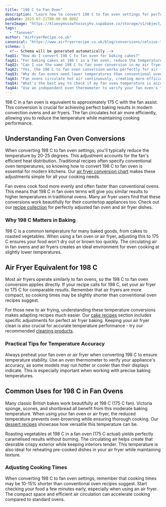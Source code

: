 ```yaml
---
title: "198 C to Fan Oven"
description: "Learn how to convert 198 C to fan oven settings for perfect baking. Includes air fryer equivalents and temperature tips for UK kitchens."
pubDate: 2025-07-21T00:00:00.000Z
heroImage: "https://klueoymssxwfnxsvcyhv.supabase.co/storage/v1/object/public/Shmucket/198-c-to-fan-oven.png"
tags:
  - "fanoven"
author: "AirFryerRecipe.co.uk"
canonical: "https://www.airfryerrecipe.co.uk/blog/conversions/celsius-to-fan-oven/198-c-to-fan-oven"
schema: |
  <!-- Schema will be generated automatically -->
faqQ1: "How do I convert 198 C to fan oven for baking cakes?"
faqA1: "For baking cakes at 198 C in a fan oven, reduce the temperature to 175 C. The fan circulates heat more efficiently, so this lower setting prevents over-browning while ensuring even baking. Always check cakes 5-10 minutes before the recipe's suggested time."
faqQ2: "Can I use the same 198 C to fan oven conversion in my air fryer?"
faqA2: "Yes, the 198 C to fan oven conversion works perfectly for air fryers too. Set your air fryer to 175 C for equivalent results. Remember that air fryers cook faster due to their compact size, so reduce cooking times by about 15-20% compared to conventional oven recipes."
faqQ3: "Why do fan ovens need lower temperatures than conventional ovens?"
faqA3: "Fan ovens circulate hot air continuously, creating more efficient heat transfer. This means food cooks faster and more evenly at lower temperatures. Converting 198 C to 175 C in a fan oven compensates for this increased efficiency while delivering similar results to conventional baking."
faqQ4: "What's the best way to check if my fan oven temperature is accurate?"
faqA4: "Use an independent oven thermometer to verify your fan oven's temperature accuracy. Place it in the centre of the oven while preheating to 175 C (for 198 C conversion). If there's significant variance, you may need to adjust your settings or have your oven calibrated professionally."
---
```

<p>198 C in a fan oven is equivalent to approximately 175 C with the fan assist. This conversion is crucial for achieving perfect baking results in modern convection ovens and air fryers. The fan circulates hot air more efficiently, allowing you to reduce the temperature while maintaining cooking performance.</p>

<h2>Understanding Fan Oven Conversions</h2>
<p>When converting 198 C to fan oven settings, you'll typically reduce the temperature by 20-25 degrees. This adjustment accounts for the fan's efficient heat distribution. Traditional recipes often specify conventional oven temperatures, so knowing how to convert 198 C to fan oven is essential for modern kitchens. Our <a href=https://www.airfryerrecipe.co.uk/air-fryer-conversion-chart>air fryer conversion chart</a> makes these adjustments simple for all your cooking needs.</p>

<p>Fan ovens cook food more evenly and often faster than conventional ovens. This means that 198 C in fan oven terms will give you similar results to higher temperatures in traditional ovens. Many air fryer users find that these conversions work beautifully for their countertop appliances too. Check out our <a href=https://www.airfryerrecipe.co.uk/recipes>recipe collection</a> for perfectly adjusted fan oven and air fryer dishes.</p>

<h3>Why 198 C Matters in Baking</h3>
<p>198 C is a common temperature for many baked goods, from cakes to roasted vegetables. When using a fan oven or air fryer, adjusting this to 175 C ensures your food won't dry out or brown too quickly. The circulating air in fan ovens and air fryers creates an ideal environment for even cooking at slightly lower temperatures.</p>

<h2>Air Fryer Equivalent for 198 C</h2>
<p>Most air fryers operate similarly to fan ovens, so the 198 C to fan oven conversion applies directly. If your recipe calls for 198 C, set your air fryer to 175 C for comparable results. Remember that air fryers are more compact, so cooking times may be slightly shorter than conventional oven recipes suggest.</p>

<p>For those new to air frying, understanding these temperature conversions makes adapting recipes much easier. Our <a href=https://www.airfryerrecipe.co.uk/recipe-category/cakes>cake recipes</a> section includes specific adjustments for perfect air fryer baking. Keeping your air fryer clean is also crucial for accurate temperature performance - try our recommended <a href=https://www.airfryerrecipe.co.uk/air-fryer-cleaner>cleaning products</a>.</p>

<h3>Practical Tips for Temperature Accuracy</h3>
<p>Always preheat your fan oven or air fryer when converting 198 C to ensure temperature stability. Use an oven thermometer to verify your appliance's accuracy, as some models may run hotter or cooler than their displays indicate. This is especially important when working with precise baking temperatures.</p>

<h2>Common Uses for 198 C in Fan Ovens</h2>
<p>Many classic British bakes work beautifully at 198 C (175 C fan). Victoria sponge, scones, and shortbread all benefit from this moderate baking temperature. When using your fan oven or air fryer, the reduced temperature prevents over-browning while ensuring thorough cooking. Our <a href=https://www.airfryerrecipe.co.uk/recipe-category/dessert>dessert recipes</a> showcase how versatile this temperature can be.</p>

<p>Roasting vegetables at 198 C in a fan oven (175 C actual) yields perfectly caramelised results without burning. The circulating air helps create that desirable crispy exterior while keeping interiors tender. This temperature is also ideal for reheating pre-cooked dishes in your air fryer while maintaining texture.</p>

<h3>Adjusting Cooking Times</h3>
<p>When converting 198 C to fan oven settings, remember that cooking times may be 10-15% shorter than conventional oven recipes suggest. Start checking your food a few minutes early, especially when using an air fryer. The compact space and efficient air circulation can accelerate cooking compared to standard ovens.</p>
